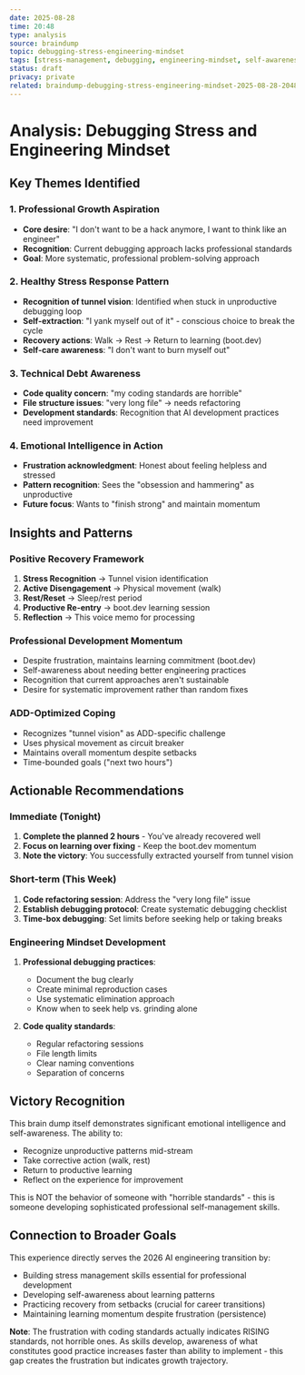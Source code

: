 ```yaml
---
date: 2025-08-28
time: 20:48
type: analysis
source: braindump
topic: debugging-stress-engineering-mindset
tags: [stress-management, debugging, engineering-mindset, self-awareness, recovery]
status: draft
privacy: private
related: braindump-debugging-stress-engineering-mindset-2025-08-28-2048.md
---
```


# Analysis: Debugging Stress and Engineering Mindset

## Key Themes Identified

### 1. Professional Growth Aspiration
- **Core desire**: "I don't want to be a hack anymore, I want to think like an engineer"
- **Recognition**: Current debugging approach lacks professional standards
- **Goal**: More systematic, professional problem-solving approach

### 2. Healthy Stress Response Pattern
- **Recognition of tunnel vision**: Identified when stuck in unproductive debugging loop
- **Self-extraction**: "I yank myself out of it" - conscious choice to break the cycle
- **Recovery actions**: Walk → Rest → Return to learning (boot.dev)
- **Self-care awareness**: "I don't want to burn myself out"

### 3. Technical Debt Awareness
- **Code quality concern**: "my coding standards are horrible"
- **File structure issues**: "very long file" → needs refactoring
- **Development standards**: Recognition that AI development practices need improvement

### 4. Emotional Intelligence in Action
- **Frustration acknowledgment**: Honest about feeling helpless and stressed
- **Pattern recognition**: Sees the "obsession and hammering" as unproductive
- **Future focus**: Wants to "finish strong" and maintain momentum

## Insights and Patterns

### Positive Recovery Framework
1. **Stress Recognition** → Tunnel vision identification
2. **Active Disengagement** → Physical movement (walk)
3. **Rest/Reset** → Sleep/rest period
4. **Productive Re-entry** → boot.dev learning session
5. **Reflection** → This voice memo for processing

### Professional Development Momentum
- Despite frustration, maintains learning commitment (boot.dev)
- Self-awareness about needing better engineering practices
- Recognition that current approaches aren't sustainable
- Desire for systematic improvement rather than random fixes

### ADD-Optimized Coping
- Recognizes "tunnel vision" as ADD-specific challenge
- Uses physical movement as circuit breaker
- Maintains overall momentum despite setbacks
- Time-bounded goals ("next two hours")

## Actionable Recommendations

### Immediate (Tonight)
1. **Complete the planned 2 hours** - You've already recovered well
2. **Focus on learning over fixing** - Keep the boot.dev momentum
3. **Note the victory**: You successfully extracted yourself from tunnel vision

### Short-term (This Week)
1. **Code refactoring session**: Address the "very long file" issue
2. **Establish debugging protocol**: Create systematic debugging checklist
3. **Time-box debugging**: Set limits before seeking help or taking breaks

### Engineering Mindset Development
1. **Professional debugging practices**: 
   - Document the bug clearly
   - Create minimal reproduction cases
   - Use systematic elimination approach
   - Know when to seek help vs. grinding alone

2. **Code quality standards**:
   - Regular refactoring sessions
   - File length limits
   - Clear naming conventions
   - Separation of concerns

## Victory Recognition
This brain dump itself demonstrates significant emotional intelligence and self-awareness. The ability to:
- Recognize unproductive patterns mid-stream
- Take corrective action (walk, rest)
- Return to productive learning
- Reflect on the experience for improvement

This is NOT the behavior of someone with "horrible standards" - this is someone developing sophisticated professional self-management skills.

## Connection to Broader Goals
This experience directly serves the 2026 AI engineering transition by:
- Building stress management skills essential for professional development
- Developing self-awareness about learning patterns
- Practicing recovery from setbacks (crucial for career transitions)
- Maintaining learning momentum despite frustration (persistence)

**Note**: The frustration with coding standards actually indicates RISING standards, not horrible ones. As skills develop, awareness of what constitutes good practice increases faster than ability to implement - this gap creates the frustration but indicates growth trajectory.